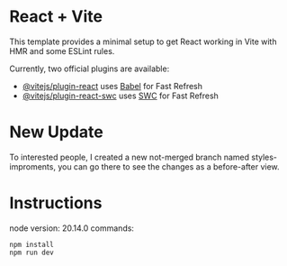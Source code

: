 # React + Vite

This template provides a minimal setup to get React working in Vite with HMR and some ESLint rules.

Currently, two official plugins are available:

- [@vitejs/plugin-react](https://github.com/vitejs/vite-plugin-react/blob/main/packages/plugin-react/README.md) uses [Babel](https://babeljs.io/) for Fast Refresh
- [@vitejs/plugin-react-swc](https://github.com/vitejs/vite-plugin-react-swc) uses [SWC](https://swc.rs/) for Fast Refresh

# New Update

To interested people, I created a new not-merged branch named styles-improments, you can go there to see the changes as a before-after view.

# Instructions

node version: 20.14.0
commands:
```
npm install
npm run dev
```
